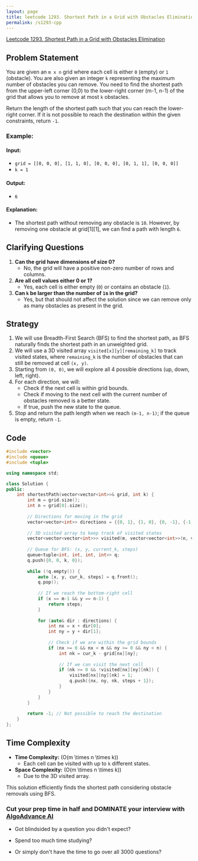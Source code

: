```yaml
---
layout: page
title: leetcode 1293. Shortest Path in a Grid with Obstacles Elimination
permalink: /s1293-cpp
---
```

[Leetcode 1293. Shortest Path in a Grid with Obstacles Elimination](https://algoadvance.github.io/algoadvance/l1293)
## Problem Statement
You are given an `m x n` grid where each cell is either `0` (empty) or `1` (obstacle). You are also given an integer `k` representing the maximum number of obstacles you can remove. You need to find the shortest path from the upper-left corner (0,0) to the lower-right corner (m-1, n-1) of the grid that allows you to remove at most `k` obstacles.

Return the length of the shortest path such that you can reach the lower-right corner. If it is not possible to reach the destination within the given constraints, return `-1`.

### Example:
#### Input:
- `grid = [[0, 0, 0], [1, 1, 0], [0, 0, 0], [0, 1, 1], [0, 0, 0]]`
- `k = 1`

#### Output:
- `6`

#### Explanation:
- The shortest path without removing any obstacle is `10`. However, by removing one obstacle at grid[1][1], we can find a path with length `6`.

## Clarifying Questions
1. **Can the grid have dimensions of size 0?**
   - No, the grid will have a positive non-zero number of rows and columns.
2. **Are all cell values either 0 or 1?**
   - Yes, each cell is either empty (`0`) or contains an obstacle (`1`).
3. **Can `k` be larger than the number of `1`s in the grid?**
   - Yes, but that should not affect the solution since we can remove only as many obstacles as present in the grid.

## Strategy
1. We will use Breadth-First Search (BFS) to find the shortest path, as BFS naturally finds the shortest path in an unweighted grid.
2. We will use a 3D visited array `visited[x][y][remaining_k]` to track visited states, where `remaining_k` is the number of obstacles that can still be removed at cell `(x, y)`.
3. Starting from `(0, 0)`, we will explore all 4 possible directions (up, down, left, right).
4. For each direction, we will:
   - Check if the next cell is within grid bounds.
   - Check if moving to the next cell with the current number of obstacles removed is a better state.
   - If true, push the new state to the queue.
5. Stop and return the path length when we reach `(m-1, n-1)`; if the queue is empty, return `-1`.

## Code
```cpp
#include <vector>
#include <queue>
#include <tuple>

using namespace std;

class Solution {
public:
    int shortestPath(vector<vector<int>>& grid, int k) {
        int m = grid.size();
        int n = grid[0].size();
        
        // Directions for moving in the grid
        vector<vector<int>> directions = {{0, 1}, {1, 0}, {0, -1}, {-1, 0}};
        
        // 3D visited array to keep track of visited states
        vector<vector<vector<int>>> visited(m, vector<vector<int>>(n, vector<int>(k+1, 0)));
        
        // Queue for BFS: (x, y, current_k, steps)
        queue<tuple<int, int, int, int>> q;
        q.push({0, 0, k, 0});
        
        while (!q.empty()) {
            auto [x, y, cur_k, steps] = q.front();
            q.pop();
            
            // If we reach the bottom-right cell
            if (x == m-1 && y == n-1) {
                return steps;
            }
            
            for (auto& dir : directions) {
                int nx = x + dir[0];
                int ny = y + dir[1];
                
                // Check if we are within the grid bounds
                if (nx >= 0 && nx < m && ny >= 0 && ny < n) {
                    int nk = cur_k - grid[nx][ny];
                    
                    // If we can visit the next cell
                    if (nk >= 0 && !visited[nx][ny][nk]) {
                        visited[nx][ny][nk] = 1;
                        q.push({nx, ny, nk, steps + 1});
                    }
                }
            }
        }
        
        return -1; // Not possible to reach the destination
    }
};
```
## Time Complexity
- **Time Complexity:** \(O(m \times n \times k)\)
   - Each cell can be visited with up to `k` different states.
- **Space Complexity:** \(O(m \times n \times k)\) 
   - Due to the 3D visited array.

This solution efficiently finds the shortest path considering obstacle removals using BFS.


### Cut your prep time in half and DOMINATE your interview with [AlgoAdvance AI](https://algoAdvance.com)

- Got blindsided by a question you didn't expect?

- Spend too much time studying?

- Or simply don't have the time to go over all 3000 questions?

